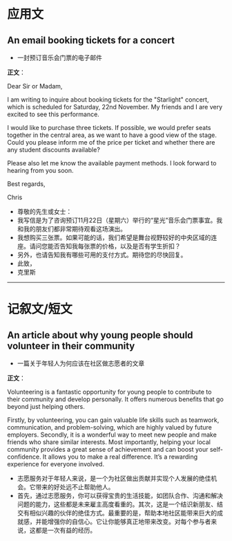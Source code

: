 # 应用文

## An email booking tickets for a concert
- 一封预订音乐会门票的电子邮件

**正文**：

Dear Sir or Madam,

I am writing to inquire about booking tickets for the "Starlight" concert, which is scheduled for Saturday, 22nd November. My friends and I are very excited to see this performance.

I would like to purchase three tickets. If possible, we would prefer seats together in the central area, as we want to have a good view of the stage. Could you please inform me of the price per ticket and whether there are any student discounts available?

Please also let me know the available payment methods. I look forward to hearing from you soon.

Best regards,

Chris

- 尊敬的先生或女士：
- 我写信是为了咨询预订11月22日（星期六）举行的“星光”音乐会门票事宜。我和我的朋友们都非常期待观看这场演出。
- 我想购买三张票。如果可能的话，我们希望是舞台视野较好的中央区域的连座。请问您能否告知我每张票的价格，以及是否有学生折扣？
- 另外，也请告知我有哪些可用的支付方式。期待您的尽快回复。
- 此致，
- 克里斯

---

# 记叙文/短文

## An article about why young people should volunteer in their community
- 一篇关于年轻人为何应该在社区做志愿者的文章

**正文**：

Volunteering is a fantastic opportunity for young people to contribute to their community and develop personally. It offers numerous benefits that go beyond just helping others.

Firstly, by volunteering, you can gain valuable life skills such as teamwork, communication, and problem-solving, which are highly valued by future employers. Secondly, it is a wonderful way to meet new people and make friends who share similar interests. Most importantly, helping your local community provides a great sense of achievement and can boost your self-confidence. It allows you to make a real difference. It’s a rewarding experience for everyone involved.

- 志愿服务对于年轻人来说，是一个为社区做出贡献并实现个人发展的绝佳机会。它带来的好处远不止帮助他人。
- 首先，通过志愿服务，你可以获得宝贵的生活技能，如团队合作、沟通和解决问题的能力，这些都是未来雇主高度看重的。其次，这是一个结识新朋友、结交有相似兴趣的伙伴的绝佳方式。最重要的是，帮助本地社区能带来巨大的成就感，并能增强你的自信心。它让你能够真正地带来改变。对每个参与者来说，这都是一次有益的经历。
